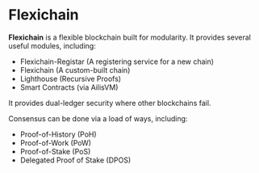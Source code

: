 # Flexichain

**Flexichain** is a flexible blockchain built for modularity. It provides several useful modules, including:

- Flexichain-Registar (A registering service for a new chain)
- Flexichain (A custom-built chain)
- Lighthouse (Recursive Proofs)
- Smart Contracts (via AilisVM)

It provides dual-ledger security where other blockchains fail.

Consensus can be done via a load of ways, including:

* Proof-of-History (PoH)
* Proof-of-Work (PoW)
* Proof-of-Stake (PoS)
* Delegated Proof of Stake (DPOS)
